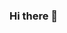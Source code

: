 ### Hi there 👋

<!--
**BobbyLiang10/BobbyLiang10** is a ✨ _special_ ✨ repository because its `README.md` (this file) appears on your GitHub profile.

Here are some ideas to get you started:

:wave: Hello!
:sunglasses: My name is Bobby, a second-year statistics student at the University of Waterloo!

- 🔭 I’m currently working on ...
- 🌱 I’m currently learning ...
- 👯 I’m looking to collaborate on ...
- 🤔 I’m looking for help with ...
- 💬 Ask me about ...
- 📫 How to reach me: ...
- 😄 Pronouns: ...
- ⚡ Fun fact: ...
-->

